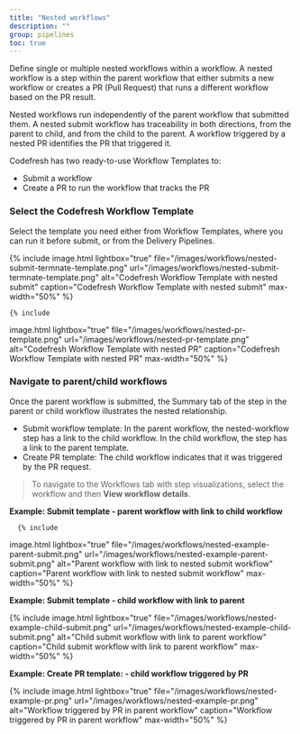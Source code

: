 ```yaml
---
title: "Nested workflows"
description: ""
group: pipelines
toc: true
---
```


Define single or multiple nested workflows within a workflow. A nested workflow is a step within the parent workflow that either submits a new workflow or creates a PR (Pull Request) that runs a different workflow based on the PR result.  

Nested workflows run independently of the parent workflow that submitted them. A nested submit workflow has traceability in both directions, from the parent to child, and from the child to the parent. A workflow triggered by a nested PR identifies the PR that triggered it. 

Codefresh has two ready-to-use Workflow Templates to:
* Submit a workflow
* Create a PR to run the workflow that tracks the PR
 
 

### Select the Codefresh Workflow Template

  Select the template you need either from Workflow Templates, where you can run it before submit, or from the Delivery Pipelines.  
 

   {% include 
   image.html 
   lightbox="true" 
   file="/images/workflows/nested-submit-termnate-template.png" 
   url="/images/workflows/nested-submit-termnate-template.png" 
   alt="Codefresh Workflow Template with nested submit" 
   caption="Codefresh Workflow Template with nested submit"
   max-width="50%" 
   %}


    {% include 
   image.html 
   lightbox="true" 
   file="/images/workflows/nested-pr-template.png" 
   url="/images/workflows/nested-pr-template.png" 
   alt="Codefresh Workflow Template with nested PR" 
   caption="Codefresh Workflow Template with nested PR"
   max-width="50%" 
   %}



### Navigate to parent/child workflows

Once the parent workflow is submitted, the Summary tab of the step in the parent or child workflow illustrates the nested relationship. 
* Submit workflow template: In the parent workflow, the nested-workflow step has a link to the child workflow. In the child workflow, the step has a link to the parent template.
* Create PR template: The child workflow indicates that it was triggered by the PR request. 
  
> To navigate to the Workflows tab with step visualizations, select the workflow and then **View workflow details**.  

     
**Example: Submit template - parent workflow with link to child workflow** 

      {% include 
   image.html 
   lightbox="true" 
   file="/images/workflows/nested-example-parent-submit.png" 
   url="/images/workflows/nested-example-parent-submit.png" 
   alt="Parent workflow with link to nested submit workflow" 
   caption="Parent workflow with link to nested submit workflow"
   max-width="50%" 
   %}

**Example: Submit template - child workflow with link to parent**
     
   {% include 
   image.html 
   lightbox="true" 
   file="/images/workflows/nested-example-child-submit.png" 
   url="/images/workflows/nested-example-child-submit.png" 
   alt="Child submit workflow with link to parent workflow" 
   caption="Child submit workflow with link to parent workflow"
   max-width="50%" 
   %}

**Example: Create PR template: - child workflow triggered by PR**
      
  {% include 
   image.html 
   lightbox="true" 
   file="/images/workflows/nested-example-pr.png" 
   url="/images/workflows/nested-example-pr.png" 
   alt="Workflow triggered by PR in parent workflow" 
   caption="Workflow triggered by PR in parent workflow"
   max-width="50%" 
   %}


 